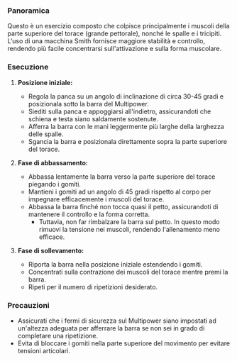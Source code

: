 ### Panoramica
Questo è un esercizio composto che colpisce principalmente i muscoli della parte superiore del torace (grande pettorale), nonché le spalle e i tricipiti. L'uso di una macchina Smith fornisce maggiore stabilità e controllo, rendendo più facile concentrarsi sull'attivazione e sulla forma muscolare.

### Esecuzione
1. **Posizione iniziale:**
   - Regola la panca su un angolo di inclinazione di circa 30-45 gradi e posizionala sotto la barra del Multipower.
   - Siediti sulla panca e appoggiarsi all'indietro, assicurandoti che schiena e testa siano saldamente sostenute.
   - Afferra la barra con le mani leggermente più larghe della larghezza delle spalle.
   - Sgancia la barra e posizionala direttamente sopra la parte superiore del torace.

2. **Fase di abbassamento:**
   - Abbassa lentamente la barra verso la parte superiore del torace piegando i gomiti.
   - Mantieni i gomiti ad un angolo di 45 gradi rispetto al corpo per impegnare efficacemente i muscoli del torace.
   - Abbassa la barra finché non tocca quasi il petto, assicurandoti di mantenere il controllo e la forma corretta.
     - Tuttavia, non far rimbalzare la barra sul petto. In questo modo rimuovi la tensione nei muscoli, rendendo l'allenamento meno efficace.

3. **Fase di sollevamento:**
   - Riporta la barra nella posizione iniziale estendendo i gomiti.
   - Concentrati sulla contrazione dei muscoli del torace mentre premi la barra.
   - Ripeti per il numero di ripetizioni desiderato.

### Precauzioni
- Assicurati che i fermi di sicurezza sul Multipower siano impostati ad un'altezza adeguata per afferrare la barra se non sei in grado di completare una ripetizione.
- Evita di bloccare i gomiti nella parte superiore del movimento per evitare tensioni articolari.